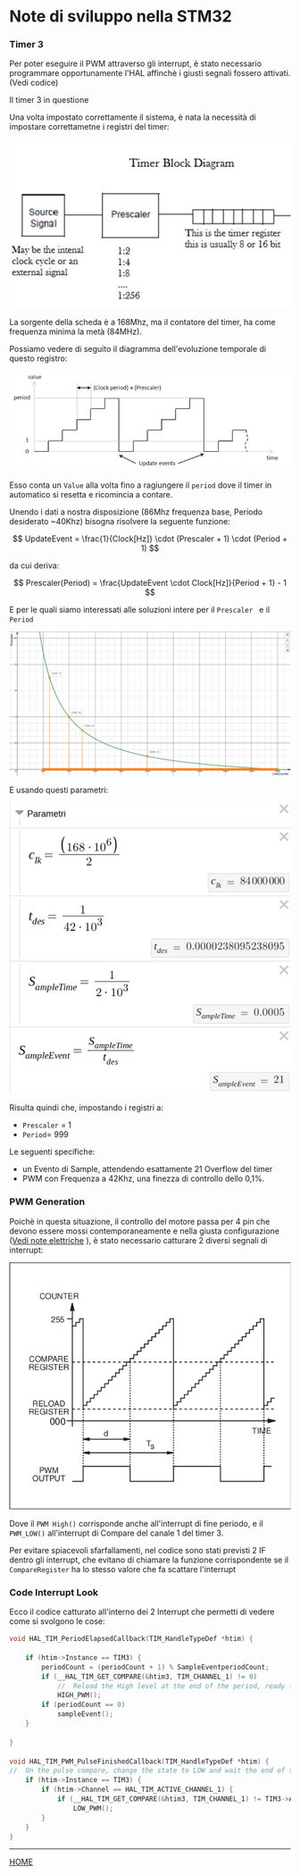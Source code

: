 # Note di sviluppo nella STM32 

### Timer 3

Per poter eseguire il PWM attraverso gli interrupt, è stato necessario programmare opportunamente l'HAL affinchè i giusti segnali fossero attivati. (Vedi codice)

Il timer 3 in questione 

Una volta impostato correttamente il sistema, è nata la necessità di impostare correttametne i registri del timer:

![image-20210714140235094](00_noteImg/TimerCounterFlow.png)

La sorgente della scheda è a 168Mhz, ma il contatore del timer, ha come frequenza minima la metà (84MHz). 

Possiamo vedere di seguito il diagramma dell'evoluzione temporale di questo registro:

 ![timer-count-diagram](00_noteImg/timer-count-diagram.png)

Esso conta un `Value` alla volta fino a ragiungere il `period` dove il timer in automatico si resetta e ricomincia a contare.

Unendo i dati a nostra disposizione (86Mhz frequenza base, Periodo desiderato ~40Khz) bisogna risolvere la seguente funzione:

$$
UpdateEvent = \frac{1}{Clock[Hz]} \cdot (Prescaler + 1) \cdot (Period + 1)
$$

da cui deriva:

$$
Prescaler(Period) = \frac{UpdateEvent \cdot Clock[Hz]}{Period + 1} - 1
$$

E per le quali siamo interessati alle soluzioni intere per il `Prescaler ` e il `Period`

![SolutionInteger](00_noteImg/SolutionInteger.png)

E usando questi parametri:

![SolutionIntegerParam](00_noteImg/SolutionIntegerParam.png)

Risulta quindi che, impostando i registri a:

- `Prescaler` = 1
- `Period`= 999

Le seguenti specifiche:

-  un Evento di Sample, attendendo esattamente 21 Overflow del timer
- PWM con Frequenza a 42Khz, una finezza di controllo dello 0,1%.

### PWM Generation

Poichè in questa situazione, il controllo del motore passa per 4 pin che devono essere mossi contemporaneamente e nella giusta configurazione ([Vedi note  elettriche](/02_Eletronics/ElettronicNote.md) ), è stato necessario catturare 2 diversi segnali di interrupt:

![PWM-operation](00_noteImg/PWM-operation.png)

Dove il `PWM High()` corrisponde anche all'interrupt di fine periodo, e il `PWM_LOW()` all'interrupt di Compare del canale 1 del timer 3.

Per evitare spiacevoli sfarfallamenti, nel codice sono stati previsti 2 IF dentro gli interrupt, che evitano di chiamare la funzione corrispondente se il `CompareRegister` ha lo stesso valore che fa scattare l'interrupt

### Code Interrupt Look

Ecco il codice catturato all'interno dei 2 Interrupt che permetti di vedere come si svolgono le cose:

```c++
void HAL_TIM_PeriodElapsedCallback(TIM_HandleTypeDef *htim) {

	if (htim->Instance == TIM3) {
		periodCount = (periodCount + 1) % SampleEventperiodCount;
		if (__HAL_TIM_GET_COMPARE(&htim3, TIM_CHANNEL_1) != 0)
			//	Reload the High level at the end of the period, ready for new count
			HIGH_PWM();
		if (periodCount == 0)
			sampleEvent();
	}

}

void HAL_TIM_PWM_PulseFinishedCallback(TIM_HandleTypeDef *htim) {
//	On the pulse compare, change the state to LOW and wait the end of the period
	if (htim->Instance == TIM3) {
		if (htim->Channel == HAL_TIM_ACTIVE_CHANNEL_1) {
			if (__HAL_TIM_GET_COMPARE(&htim3, TIM_CHANNEL_1) != TIM3->ARR)
				LOW_PWM();
		}
	}
}
```

---

[HOME](/README.md)

